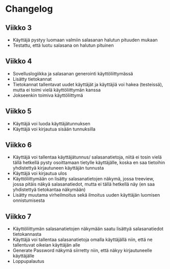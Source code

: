# Changelog

## Viikko 3
* Käyttäjä pystyy luomaan valmiin salasanan halutun pituuden mukaan
* Testattu, että luotu salasana on halutun pituinen


## Viikko 4
* Sovelluslogiikka ja salasanan generointi käyttöliittymässä
* Lisätty tietokannat
* Tietokannat tallentavat uudet käyttäjät ja käyttäjiä voi hakea (testeissä), mutta ei toimi vielä käyttöliittymän kanssa
* Jokseenkin toimiva käyttöliittymä


## Viikko 5
* Käyttäjä voi luoda käyttäjätunnuksen
* Käyttäjä voi kirjautua sisään tunnuksilla


## Viikko 6
* Käyttäjä voi tallentaa käyttäjätunnus/ salasanatietoja, niitä ei tosin vielä tällä hetkellä pysty osoittamaan tietylle käyttäjälle, koska en saa tietoihin yhdistettyä kirjautuneen käyttäjän tunnusta
* Käyttäjä voi kirjautua ulos
* Käyttöliittymään on lisätty salasanatietojen näkymä, jossa treeview, jossa pitäis näkyä salasanatiedot, mutta ei tällä hetkellä näy (en saa yhdistettyä tietokantaa näkymään)
* Lisätty muutama virheilmoitus sekä ilmoitus uuden käyttäjän luomisen onnistumisesta


## Viikko 7
* Käyttöliittymän salasanatietojen näkymään saatu lisättyä salasanatiedot tietokannasta
* Käyttäjä voi tallentaa salasanatietoja omalla käyttäjällä niin, että ne tallentuvat oikeian käyttäjän alle
* Generate Password näkymä siirretty niin, että näkyy kirjautuneelle käyttäjälle
* Loppupalautus
